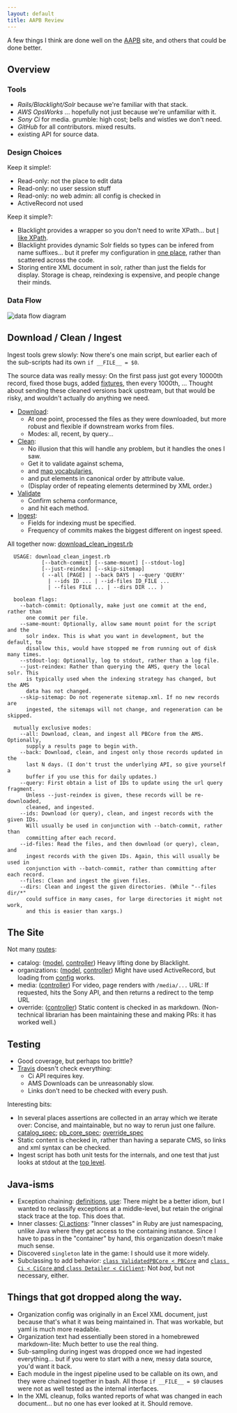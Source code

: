 ```yaml
---
layout: default
title: AAPB Review
---
```


A few things I think are done well on the [AAPB](http://americanarchive.org/) site,
and others that could be done better.

<!--more-->

## Overview

### Tools

- *Rails/Blacklight/Solr* because we're familiar with that stack.
- *AWS OpsWorks* ... hopefully not just because we're unfamiliar with it.
- *Sony Ci* for media. grumble: high cost; bells and wistles we don't need.
- *GitHub* for all contributors. mixed results.
- existing API for source data.

### Design Choices

Keep it simple!:
- Read-only: not the place to edit data
- Read-only: no user session stuff
- Read-only: no web admin: all config is checked in
- ActiveRecord not used

Keep it simple?:
- Blacklight provides a wrapper so you don't need to write XPath... 
  but [I like XPath](https://github.com/WGBH/AAPB2/blob/master/app/models/pb_core.rb).
- Blacklight provides dynamic Solr fields so types can be infered from name suffixes...
  but it prefer my configuration in [one place](https://github.com/WGBH/AAPB2/blob/master/jetty/solr/blacklight-core/conf/schema.xml#L485),
  rather than scattered across the code.
- Storing entire XML document in solr, rather than just the fields for display.
  Storage is cheap, reindexing is expensive, and people change their minds.


### Data Flow

![data flow diagram](https://cdn.rawgit.com/WGBH/AAPB2/master/docs/aapb-data-flow.svg?v2)


## Download / Clean / Ingest

Ingest tools grew slowly: Now there's one main script, but earlier
each of the sub-scripts had its own `if __FILE__ = $0`.

The source data was really messy: On the first pass just got every 10000th 
record, fixed those bugs, added [fixtures](https://github.com/WGBH/AAPB2/tree/master/spec/fixtures/pbcore),
then every 1000th, ... Thought about sending these cleaned versions back upstream, 
but that would be risky, and wouldn't actually do anything we need.

- [Download](https://github.com/WGBH/AAPB2/blob/master/scripts/lib/downloader.rb):
  - At one point, processed the files as they were downloaded,
    but more robust and flexible if downstream works from files.
  - Modes: all, recent, by query...
- [Clean](https://github.com/WGBH/AAPB2/blob/master/scripts/lib/cleaner.rb): 
  - No illusion that this will handle any problem, but it handles the ones I saw.
  - Get it to validate against schema,
  - and [map vocabularies](https://github.com/WGBH/AAPB2/blob/master/app/models/vocab_map.rb),
  - and put elements in canonical order by attribute value.
  - (Display order of repeating elements determined by XML order.)
- [Validate](https://github.com/WGBH/AAPB2/blob/master/app/models/validated_pb_core.rb)
  - Confirm schema conformance,
  - and hit each method.
- [Ingest](https://github.com/WGBH/AAPB2/blob/master/scripts/lib/pb_core_ingester.rb):
  - Fields for indexing must be specified.
  - Frequency of commits makes the biggest different on ingest speed.

All together now: [download_clean_ingest.rb](https://github.com/WGBH/AAPB2/blob/master/scripts/download_clean_ingest.rb)

~~~
  USAGE: download_clean_ingest.rb
           [--batch-commit] [--same-mount] [--stdout-log]
           [--just-reindex] [--skip-sitemap]
           ( --all [PAGE] | --back DAYS | --query 'QUERY'
             | --ids ID ... | --id-files ID_FILE ...
             | --files FILE ... | --dirs DIR ... )

  boolean flags:
    --batch-commit: Optionally, make just one commit at the end, rather than
      one commit per file.
    --same-mount: Optionally, allow same mount point for the script and the
      solr index. This is what you want in development, but the default, to
      disallow this, would have stopped me from running out of disk many times.
    --stdout-log: Optionally, log to stdout, rather than a log file.
    --just-reindex: Rather than querying the AMS, query the local solr. This
      is typically used when the indexing strategy has changed, but the AMS
      data has not changed.
    --skip-sitemap: Do not regenerate sitemap.xml. If no new records are
      ingested, the sitemaps will not change, and regeneration can be skipped.

  mutually exclusive modes:
    --all: Download, clean, and ingest all PBCore from the AMS. Optionally,
      supply a results page to begin with.
    --back: Download, clean, and ingest only those records updated in the
      last N days. (I don't trust the underlying API, so give yourself a
      buffer if you use this for daily updates.)
    --query: First obtain a list of IDs to update using the url query fragment.
      Unless --just-reindex is given, these records will be re-downloaded,
      cleaned, and ingested.
    --ids: Download (or query), clean, and ingest records with the given IDs.
      Will usually be used in conjunction with --batch-commit, rather than
      committing after each record.
    --id-files: Read the files, and then download (or query), clean, and
      ingest records with the given IDs. Again, this will usually be used in
      conjunction with --batch-commit, rather than committing after each record.
    --files: Clean and ingest the given files.
    --dirs: Clean and ingest the given directories. (While "--files dir/*"
      could suffice in many cases, for large directories it might not work,
      and this is easier than xargs.)
~~~

## The Site

Not many [routes](https://github.com/WGBH/AAPB2/blob/master/config/routes.rb):

- catalog: ([model](https://github.com/WGBH/AAPB2/blob/master/app/models/pb_core.rb), 
  [controller](https://github.com/WGBH/AAPB2/blob/master/app/controllers/catalog_controller.rb))
  Heavy lifting done by Blacklight.
- organizations: ([model](https://github.com/WGBH/AAPB2/blob/master/app/models/organization.rb), 
  [controller](https://github.com/WGBH/AAPB2/blob/master/app/controllers/organizations_controller.rb))
  Might have used ActiveRecord, but loading from 
  [config](https://github.com/WGBH/AAPB2/blob/master/config/organizations.yml) works.
- media: ([controller](https://github.com/WGBH/AAPB2/blob/master/app/controllers/media_controller.rb)) For video, page renders with `/media/...` URL: If requested, hits the Sony API,
  and then returns a redirect to the temp URL
- override: ([controller](https://github.com/WGBH/AAPB2/blob/master/app/controllers/override_controller.rb)) Static content is checked in as markdown. (Non-technical librarian has been
  maintaining these and making PRs: it has worked well.)

## Testing

- Good coverage, but perhaps too brittle?
- [Travis](https://travis-ci.org/WGBH/AAPB2) doesn't check everything:
  - Ci API requires key.
  - AMS Downloads can be unreasonably slow.
  - Links don't need to be checked with every push.

Interesting bits:
- In several places assertions are collected in an array which we iterate over: Concise, and maintainable,
  but no way to rerun just one failure. 
  [catalog_spec](https://github.com/WGBH/AAPB2/blob/master/spec/features/catalog_spec.rb#L83); 
  [pb_core_spec](https://github.com/WGBH/AAPB2/blob/master/spec/models/pb_core_spec.rb#L57);
  [override_spec](https://github.com/WGBH/AAPB2/blob/master/spec/features/override_spec.rb)
- Static content is checked in, rather than having a separate CMS, so links and xml syntax can be checked.
- Ingest script has both unit tests for the internals, and one test that just looks at stdout at the 
  [top level](https://github.com/WGBH/AAPB2/blob/master/spec/scripts/download_clean_ingest_spec.rb).

## Java-isms

- Exception chaining: 
  [definitions](https://github.com/WGBH/AAPB2/blob/master/scripts/lib/pb_core_ingester.rb#L108),
  [use](https://github.com/WGBH/AAPB2/blob/master/scripts/download_clean_ingest.rb#L170):
  There might be a better idiom, but I wanted to reclassify exceptions at a middle-level,
  but retain the original stack trace at the top. This does that.
- Inner classes: [Ci actions](https://github.com/WGBH/AAPB2/blob/master/scripts/ci/ci.rb#L50):
  "Inner classes" in Ruby are just namespacing, unlike Java where they get access to the containing instance.
  Since I have to pass in the "container" by hand, this organization doesn't make much sense.
- Discovered `singleton` late in the game: I should use it more widely.
- Subclassing to add behavior: 
  [`class ValidatedPBCore < PBCore`](https://github.com/WGBH/AAPB2/blob/master/app/models/validated_pb_core.rb)
  and
  [`class Ci < CiCore` and `class Detailer < CiClient`](https://github.com/WGBH/AAPB2/blob/master/scripts/ci/ci.rb):
  Not *bad*, but not necessary, either.

## Things that got dropped along the way.

- Organization config was originally in an Excel XML document,
  just because that's what it was being maintained in. That was 
  workable, but yaml is much more readable.
- Organization text had essentially been stored in a homebrewed
  markdown-lite: Much better to use the real thing.
- Sub-sampling during ingest was dropped once we had ingested
  everything... but if you were to start with a new, messy data source,
  you'd want it back.
- Each module in the ingest pipeline used to be callable on its own,
  and they were chained together in bash. All those `if __FILE__ = $0`
  clauses were not as well tested as the internal interfaces. 
- In the XML cleanup, folks wanted reports of what was changed in
  each document... but no one has ever looked at it. Should remove.
